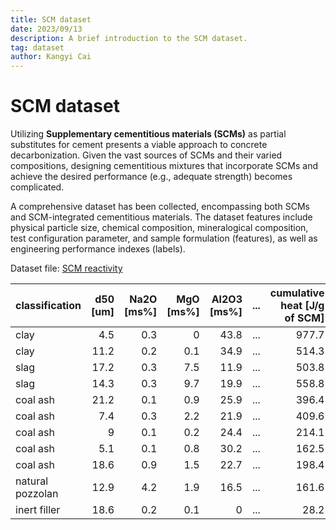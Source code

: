 ```yaml
---
title: SCM dataset
date: 2023/09/13
description: A brief introduction to the SCM dataset.
tag: dataset
author: Kangyi Cai
---
```


# SCM dataset


Utilizing **Supplementary cementitious materials (SCMs)** as partial substitutes for cement presents a viable approach to concrete decarbonization. Given the vast sources of SCMs and their varied compositions, designing cementitious mixtures that incorporate SCMs and achieve the desired performance (e.g., adequate strength) becomes complicated.

A comprehensive dataset has been collected, encompassing both SCMs and SCM-integrated cementitious materials. The dataset features include physical particle size, chemical composition, mineralogical composition, test configuration parameter, and sample formulation (features), as well as engineering performance indexes (labels).


Dataset file: [SCM reactivity](https://github.com/kycai/dataset-portfolio/tree/main/datasets)

classification |  d50 [um] |  Na2O [ms%] |  MgO [ms%] |  Al2O3 [ms%] | ... |  cumulative heat [J/g of SCM]
:--- | ---: | ---: | ---: | ---: | ---: | ---: |
clay |  4.5 |  0.3 |  0 |  43.8 | ... |  977.7
clay |  11.2 |  0.2 |  0.1 |  34.9 | ... |  514.3
slag |  17.2 |  0.3 |  7.5 |  11.9 | ... |  503.8
slag |  14.3 |  0.3 |  9.7 |  19.9 | ... |  558.8
coal ash |  21.2 |  0.1 |  0.9 |  25.9 | ... |  396.4
coal ash |  7.4 |  0.3 |  2.2 |  21.9 | ... |  409.6
coal ash |  9 |  0.1 |  0.2 |  24.4 | ... |  214.1
coal ash |  5.1 |  0.1 |  0.8 |  30.2 | ... |  162.5
coal ash |  18.6 |  0.9 |  1.5 |  22.7 | ... | 198.4
natural pozzolan |  12.9 |  4.2 |  1.9 |  16.5 | ... |  161.6
inert filler |  18.6 |  0.2 |  0.1 |  0 | ... |  28.2
